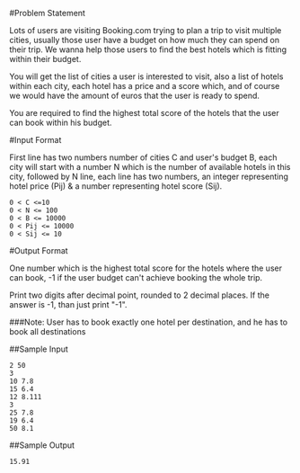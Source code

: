 #Problem Statement

Lots of users are visiting Booking.com trying to plan a trip to visit multiple cities, usually those user have a budget on how much they can spend on their trip. We wanna help those users to find the best hotels which is fitting within their budget.

You will get the list of cities a user is interested to visit, also a list of hotels within each city, each hotel has a price and a score which, and of course we would have the amount of euros that the user is ready to spend.

You are required to find the highest total score of the hotels that the user can book within his budget.

#Input Format

First line has two numbers number of cities C and user's budget B, each city will start with a number N which is the number of available hotels in this city, followed by N line, each line has two numbers, an integer representing hotel price (Pij) & a number representing hotel score (Sij).

```
0 < C <=10
0 < N <= 100
0 < B <= 10000
0 < Pij <= 10000
0 < Sij <= 10
```

#Output Format

One number which is the highest total score for the hotels where the user can book, -1 if the user budget can't achieve booking the whole trip.

Print two digits after decimal point, rounded to 2 decimal places. If the answer is -1, than just print "-1".

###Note: User has to book exactly one hotel per destination, and he has to book all destinations

##Sample Input

```
2 50
3
10 7.8
15 6.4
12 8.111
3
25 7.8
19 6.4
50 8.1
```

##Sample Output

```
15.91
```